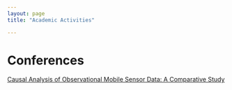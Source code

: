 ```yaml
---
layout: page
title: "Academic Activities"

---
```


# Conferences
[Causal Analysis of Observational Mobile Sensor Data: A Comparative Study]( file: "kcc_2021_camera ready(0530 사사 수정).pdf" )
